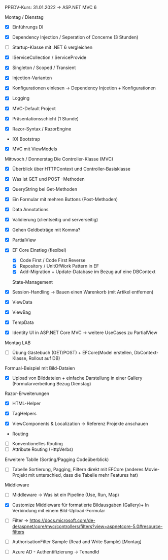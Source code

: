 ﻿PPEDV-Kurs: 31.01.2022 -> ASP.NET MVC 6 

Montag / Dienstag 
- [x] Einführungs DI 
- [x] Dependency Injection / Seperation of Concerne (3 Stunden) 
- [ ] Startup-Klasse mit .NET 6 vergleichen 
- [x] IServiceCollection / ServiceProvide
- [x] Singleton / Scoped / Transient 
- [x] Injection-Varianten

- [x] Konfigurationen einlesen -> Dependency Injcetion + Konfigurationen
- [x] Logging 


- [x] MVC-Default Project
- [x] Präsentationsschicht (1 Stunde) 
- [x] Razor-Syntax / RazorEngine 
- [0] Bootstrap
- [x] MVC mit ViewModels



Mittwoch / Donnerstag
Die Controller-Klasse (MVC)
- [x] Überblick über HTTPContext und Controller-Basisklasse
- [x] Was ist GET und POST -Methoden
- [x] QueryString bei Get-Methoden
- [x] Ein Formular mit mehren Buttons (Post-Methoden)
- [x] Data Annotations 
- [x] Validierung (clientseitig und serverseitig)
- [x] Gehen Geldbeträge mit Komma?
- [x] PartialView

- [x] EF Core Einstieg (flexibel)
  - [x] Code First / Code First Reverse
  - [x] Repository / UnitOfWork Pattern in EF
  - [x] Add-Migration + Update-Database im Bezug auf eine DBContext 
 
  State-Management
- [x] Session-Handling -> Bauen einen Warenkorb (mit Artikel entfernen)
- [x] ViewData
- [x] ViewBag
- [x] TempData
- [x] Identity UI in ASP.NET Core MVC -> weitere UseCases zu PartialView


Montag 
LAB 
- [ ] Übung Gästebuch (GET/POST) + EFCore(Model erstellen, DbContext-Klasse, Rollout auf DB)

Formual-Beispiel mit Bild-Dataien
- [x] Upload von Bilddateien + einfache Darstellung in einer Gallery (Formularverbeitung Bezug Dienstag)

Razor-Erweiterungen
- [x] HTML-Helper
- [x] TagHelpers

- [x] ViewComponents & Localization -> Referenz Projekte anschauen

- Routing
- [ ] Konventionelles Routing
- [ ] Attribute Routing (HttpVerbs)

Erweitere Tablle (Sorting/Pagging Codeüberblick)
- [ ] Tabelle Sortierung, Pagging, Filtern direkt mit EFCore (anderes Movie-Projekt mit unterschied, dass die Tabelle mehr Features hat)

Middleware
- [ ] Middleware -> Was ist ein Pipeline (Use, Run, Map)


- [x] Customize Middleware für formatierte Bildausgaben (Gallery)+ In Verbindung mit einem Bild-Upload-Formular
- [ ] Filter -> https://docs.microsoft.com/de-de/aspnet/core/mvc/controllers/filters?view=aspnetcore-5.0#resource-filters
- [ ] AuthorisationFilter Sample (Read and Write Sample)
[Montag]
- [ ] Azure AD - Authentifizierung -> TenandId





